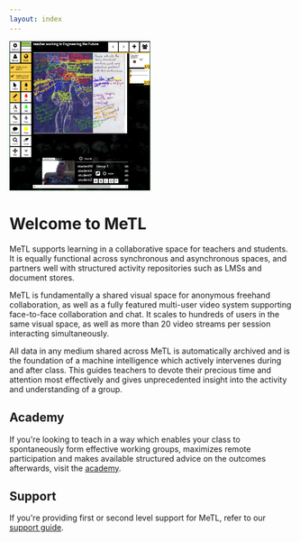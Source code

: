 ```yaml
---
layout: index
---
```


<img src="images/ironman-full.png" alt="MeTL Collaboration" width="250px" class="text-image"/>

<h1>Welcome to MeTL</h1>

MeTL supports learning in a collaborative space for teachers and students. It is equally functional across synchronous and asynchronous spaces, and partners well with structured activity repositories such as LMSs and document stores. 

MeTL is fundamentally a shared visual space for anonymous freehand collaboration, as well as a fully featured multi-user video system supporting face-to-face collaboration and chat. It scales to hundreds of users in the same visual space, as well as more than 20 video streams per session interacting simultaneously.

All data in any medium shared across MeTL is automatically archived and is the foundation of a machine intelligence which actively intervenes during and after class. This guides teachers to devote their precious time and attention most effectively and gives unprecedented insight into the activity and understanding of a group.

<!--
## Executive

If you're in senior management and looking to take advantage of cloud and machine learning, or you're looking to 
maximize utilization of smartboard and tablet fleets you've already established, 
view our [executive](executive.html) proposition.
-->

## Academy

If you're looking to teach in a way which enables your class to spontaneously form effective working groups, maximizes remote participation and makes available structured advice on the outcomes afterwards, visit the [academy](academy.html).

<!--
## Architecture

If you're considering adopting this system and want to ensure that it fits with your IT policy, integrates to your centralized services and matches your expectations of data custody, explore our [architecture](architecture.html).
-->

## Support

If you're providing first or second level support for MeTL, refer to our [support guide](support.html).